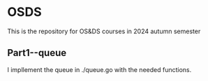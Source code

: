 # OSDS

This is the repository for OS&amp;DS courses in 2024 autumn semester

## Part1--queue

I impllement the queue in ./queue.go with the needed functions.
